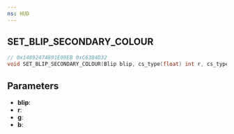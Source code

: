 ```yaml
---
ns: HUD
---
```

## SET_BLIP_SECONDARY_COLOUR

```c
// 0x14892474891E09EB 0xC6384D32
void SET_BLIP_SECONDARY_COLOUR(Blip blip, cs_type(float) int r, cs_type(float) int g, cs_type(float) int b);
```


## Parameters
* **blip**: 
* **r**: 
* **g**: 
* **b**: 

